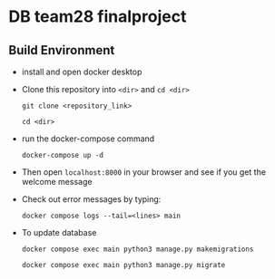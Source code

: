 # DB team28 finalproject 

## Build Environment 

- install and open docker desktop
- Clone this repository into `<dir>` and `cd <dir>`
    ```
    git clone <repository_link>
    ```
    ```
    cd <dir>
    ```
- run the docker-compose command
    ```
    docker-compose up -d
    ```
- Then open `localhost:8000` in your browser and see if you get the welcome message

- Check out error messages by typing:
    ```
    docker compose logs --tail=<lines> main
    ```

- To update database
    ```
    docker compose exec main python3 manage.py makemigrations
    ```
    ```
    docker compose exec main python3 manage.py migrate
    ```